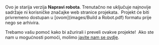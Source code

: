 Ovo je starija verzija **Napravi robota**. Trenutačno ne uključuje najnovije sadržaje ni korisničke značajke web stranice projekata.  Projekt će biti privremeno dostupan u [ovom](images/Build a Robot.pdf) formatu prije nego se arhivira.

Trebamo vašu pomoć kako bi ažurirali i preveli ovakve projekte!  Ako ste nam u mogućnosti pomoći, molimo [javite nam se ovdje](https://rpf.io/translators).
